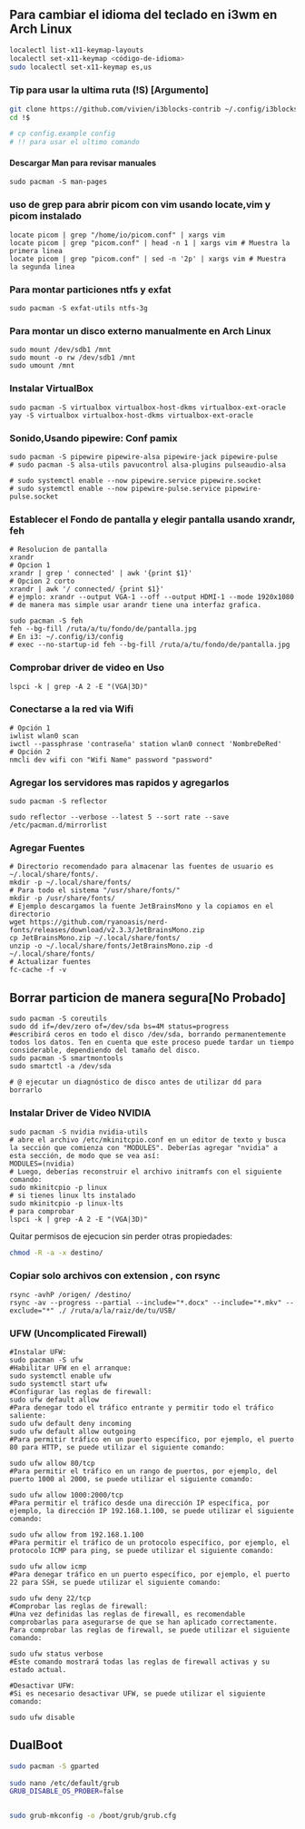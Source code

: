 
## Para cambiar el idioma del teclado en i3wm en Arch Linux
```bash
localectl list-x11-keymap-layouts
localectl set-x11-keymap <código-de-idioma>
sudo localectl set-x11-keymap es,us
```

 
### Tip para usar la ultima ruta (!S) [Argumento]
```bash
git clone https://github.com/vivien/i3blocks-contrib ~/.config/i3blocks
cd !$

# cp config.example config
# !! para usar el ultimo comando
```

#### Descargar Man para revisar manuales
```shell
sudo pacman -S man-pages
```
### uso de grep para abrir picom con vim usando locate,vim y picom instalado 
```shell
locate picom | grep "/home/io/picom.conf" | xargs vim
locate picom | grep "picom.conf" | head -n 1 | xargs vim # Muestra la primera linea
locate picom | grep "picom.conf" | sed -n '2p' | xargs vim # Muestra  la segunda linea
```
### Para montar particiones ntfs y exfat
```shell 
sudo pacman -S exfat-utils ntfs-3g
```
### Para montar un disco externo manualmente en Arch Linux
```shell
sudo mount /dev/sdb1 /mnt
sudo mount -o rw /dev/sdb1 /mnt
sudo umount /mnt
````
### Instalar VirtualBox
```shell
sudo pacman -S virtualbox virtualbox-host-dkms virtualbox-ext-oracle
yay -S virtualbox virtualbox-host-dkms virtualbox-ext-oracle
```

### Sonido,Usando pipewire: Conf pamix
```shell
sudo pacman -S pipewire pipewire-alsa pipewire-jack pipewire-pulse
# sudo pacman -S alsa-utils pavucontrol alsa-plugins pulseaudio-alsa

# sudo systemctl enable --now pipewire.service pipewire.socket
# sudo systemctl enable --now pipewire-pulse.service pipewire-pulse.socket
```
### Establecer el Fondo de pantalla y elegir pantalla usando xrandr, feh
```shell
# Resolucion de pantalla
xrandr 
# Opcion 1
xrandr | grep ' connected' | awk '{print $1}'
# Opcion 2 corto
xrandr | awk '/ connected/ {print $1}'
# ejmplo: xrandr --output VGA-1 --off --output HDMI-1 --mode 1920x1080
# de manera mas simple usar arandr tiene una interfaz grafica.
```
```shell
sudo pacman -S feh
feh --bg-fill /ruta/a/tu/fondo/de/pantalla.jpg
# En i3: ~/.config/i3/config
# exec --no-startup-id feh --bg-fill /ruta/a/tu/fondo/de/pantalla.jpg
```

### Comprobar driver de video en Uso 
```shell 
lspci -k | grep -A 2 -E "(VGA|3D)"
```

### Conectarse a la red via Wifi
```shell
# Opción 1
iwlist wlan0 scan
iwctl --passphrase 'contraseña' station wlan0 connect 'NombreDeRed'  
# Opción 2
nmcli dev wifi con "Wifi Name" password "password"
```

### Agregar los servidores mas rapidos y agregarlos
```shell 
sudo pacman -S reflector

sudo reflector --verbose --latest 5 --sort rate --save /etc/pacman.d/mirrorlist
```

### Agregar Fuentes 
```shell
# Directorio recomendado para almacenar las fuentes de usuario es ~/.local/share/fonts/.
mkdir -p ~/.local/share/fonts/ 
# Para todo el sistema "/usr/share/fonts/"
mkdir -p /usr/share/fonts/
# Ejemplo descargamos la fuente JetBrainsMono y la copiamos en el directorio
wget https://github.com/ryanoasis/nerd-fonts/releases/download/v2.3.3/JetBrainsMono.zip
cp JetBrainsMono.zip ~/.local/share/fonts/ 
unzip -o ~/.local/share/fonts/JetBrainsMono.zip -d ~/.local/share/fonts/ 
# Actualizar fuentes
fc-cache -f -v
``` 


## Borrar particion de manera segura[No Probado]

```shell
sudo pacman -S coreutils
sudo dd if=/dev/zero of=/dev/sda bs=4M status=progress
#escribirá ceros en todo el disco /dev/sda, borrando permanentemente todos los datos. Ten en cuenta que este proceso puede tardar un tiempo considerable, dependiendo del tamaño del disco.
sudo pacman -S smartmontools
sudo smartctl -a /dev/sda

# @ ejecutar un diagnóstico de disco antes de utilizar dd para borrarlo

```

### Instalar Driver de Video NVIDIA
```shell
sudo pacman -S nvidia nvidia-utils
# abre el archivo /etc/mkinitcpio.conf en un editor de texto y busca la sección que comienza con "MODULES". Deberías agregar "nvidia" a esta sección, de modo que se vea así:
MODULES=(nvidia) 
# Luego, deberías reconstruir el archivo initramfs con el siguiente comando:
sudo mkinitcpio -p linux
# si tienes linux lts instalado
sudo mkinitcpio -p linux-lts
# para comprobar 
lspci -k | grep -A 2 -E "(VGA|3D)"

```



Quitar permisos de ejecucion sin perder otras propiedades:

```bash 
chmod -R -a -x destino/
```
### Copiar solo archivos con extension , con rsync

```shell
rsync -avhP /origen/ /destino/ 
rsync -av --progress --partial --include="*.docx" --include="*.mkv" --exclude="*" ./ /ruta/a/la/raiz/de/tu/USB/
```

### UFW (Uncomplicated Firewall) 
```shell
#Instalar UFW: 
sudo pacman -S ufw
#Habilitar UFW en el arranque: 
sudo systemctl enable ufw  
sudo systemctl start ufw
#Configurar las reglas de firewall: 
sudo ufw default allow
#Para denegar todo el tráfico entrante y permitir todo el tráfico saliente: 
sudo ufw default deny incoming
sudo ufw default allow outgoing 
#Para permitir tráfico en un puerto específico, por ejemplo, el puerto 80 para HTTP, se puede utilizar el siguiente comando:
 
sudo ufw allow 80/tcp
#Para permitir el tráfico en un rango de puertos, por ejemplo, del puerto 1000 al 2000, se puede utilizar el siguiente comando:
 
sudo ufw allow 1000:2000/tcp
#Para permitir el tráfico desde una dirección IP específica, por ejemplo, la dirección IP 192.168.1.100, se puede utilizar el siguiente comando:
 
sudo ufw allow from 192.168.1.100
#Para permitir el tráfico de un protocolo específico, por ejemplo, el protocolo ICMP para ping, se puede utilizar el siguiente comando:
 
sudo ufw allow icmp
#Para denegar tráfico en un puerto específico, por ejemplo, el puerto 22 para SSH, se puede utilizar el siguiente comando:
 
sudo ufw deny 22/tcp
#Comprobar las reglas de firewall:
#Una vez definidas las reglas de firewall, es recomendable comprobarlas para asegurarse de que se han aplicado correctamente. Para comprobar las reglas de firewall, se puede utilizar el siguiente comando:
 
sudo ufw status verbose
#Este comando mostrará todas las reglas de firewall activas y su estado actual.

#Desactivar UFW:
#Si es necesario desactivar UFW, se puede utilizar el siguiente comando:
 
sudo ufw disable 
```


## DualBoot
```bash
sudo pacman -S gparted
 
sudo nano /etc/default/grub
GRUB_DISABLE_OS_PROBER=false 


sudo grub-mkconfig -o /boot/grub/grub.cfg

```